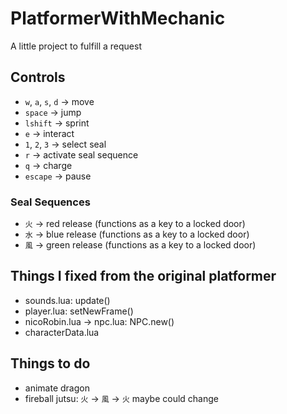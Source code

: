 # PlatformerWithMechanic
A little project to fulfill a request

## Controls
* ```w```, ```a```, ```s```, ```d``` -> move
* ```space``` -> jump
* ```lshift``` -> sprint
* ```e``` -> interact
* ```1```, ```2```, ```3``` -> select seal
* ```r``` -> activate seal sequence
* ```q``` -> charge
* ```escape``` -> pause

### Seal Sequences
* ```火``` -> red release (functions as a key to a locked door)
* ```水``` -> blue release (functions as a key to a locked door)
* ```風``` -> green release (functions as a key to a locked door)

## Things I fixed from the original platformer
* sounds.lua: update()
* player.lua: setNewFrame()
* nicoRobin.lua -> npc.lua: NPC.new()
* characterData.lua

## Things to do
* animate dragon
* fireball jutsu: ```火``` -> ```風``` -> ```火``` maybe could change

